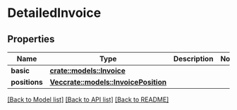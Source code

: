 # DetailedInvoice

## Properties

Name | Type | Description | Notes
------------ | ------------- | ------------- | -------------
**basic** | [**crate::models::Invoice**](Invoice.md) |  | 
**positions** | [**Vec<crate::models::InvoicePosition>**](InvoicePosition.md) |  | 

[[Back to Model list]](../README.md#documentation-for-models) [[Back to API list]](../README.md#documentation-for-api-endpoints) [[Back to README]](../README.md)


